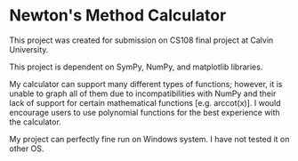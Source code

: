 # Newton's Method Calculator
This project was created for submission on CS108 final project at Calvin University.

This project is dependent on SymPy, NumPy, and matplotlib libraries.

My calculator can support many different types of functions; however, it is unable to graph all of them due to incompatibilities with NumPy and their lack of support for certain mathematical functions [e.g. arccot(x)]. I would encourage users to use polynomial functions for the best experience with the calculator.

My project can perfectly fine run on Windows system. I have not tested it on other OS.
